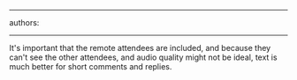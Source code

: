 

---
authors:

---




<span class='intro'> <p>​It's important that the remote attendees are included, and because they can't see the other attendees, and audio quality might not be&#160;ideal, text is much better for short comments and replies.​<br></p> </span>




